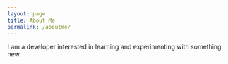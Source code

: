 ```yaml
---
layout: page
title: About Me
permalink: /aboutme/
---
```

I am a developer interested in learning and experimenting with something new.
